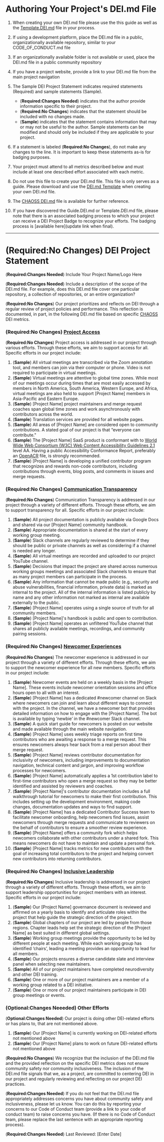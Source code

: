 <!---
The DEI.md file was originally created in the CHAOSS project. This comment provides attribution of that work as defined under the MIT license
-->

# Authoring Your Project's DEI.md File

1. When creating your own DEI.md file please use the this guide as well as the [Template.DEI.md](https://github.com/badging/badging/blob/main/Template.DEI.md) file in your process.
2. If using a development platform, place the DEI.md file in a public, organizationally available repository, similar to your CODE_OF_CONDUCT.md file
3. If an organizationally available folder is not available or used, place the DEI.md file in a public community repository
4. If you have a project website, provide a link to your DEI.md file from the main project navigation
5. The Sample DEI Project Statement indicates required statements (Required) and sample statements (Sample).

   - (**Required:Changes Needed**) indicates that the author provide information specific to their project.
   - (**Required:No Changes**) indicates that the statement should be included with no changes made.
   - (**Sample**) indicates that the statement contains information that may or may not be useful to the author. Sample statements can be modified and should only be included if they are applicable to your project.

6. If a statement is labeled (**Required:No Changes**), do not make any changes to the line. It is important to keep these statements as-is for badging purposes.
7. Your project must attend to all metrics described below and must include at least one described effort associated with each metric.
8. Do not use this file to create your DEI.md file. This file is only serves as a guide. Please download and use the [DEI.md Template](https://github.com/badging/badging/blob/main/Template.DEI.md) when creating your own DEI.md file.
9. The [CHAOSS DEI.md](https://github.com/chaoss/community/blob/main/DEI.md) file is available for further reference.
10. If you have discovered the Guide.DEI.md or Template.DEI.md file, please note that there is an associated badging process to which your project can receive a DEI Project Badge to recognize your efforts. The badging process is [available here](update link when final).

---

# (Required:No Changes) DEI Project Statement

(**Required:Changes Needed**) Include Your Project Name/Logo Here

(**Required:Changes Needed**) Include a description of the scope of the DEI.md file. For example, does this DEI.md file cover one particular repository, a collection of repositories, or an entire organization?

(**Required:No Changes**) Our project prioritizes and reflects on DEI through a regular review of project policies and performance. This reflection is documented, in part, in the following DEI.md file based on specific [CHAOSS](https://chaoss.community) DEI metrics.

### (Required:No Changes) [Project Access](https://chaoss.community/?p=4953)

(**Required:No Changes**) Project access is addressed in our project through various efforts. Through these efforts, we aim to support access for all. Specific efforts in our project include:

1.  (**Sample**) All virtual meetings are transcribed via the Zoom annotation tool, and members can join via their computer or phone. Video is not required to participate in virtual meetings.
2.  (**Sample**) Virtual meetings are attentive to global time zones. While most of our meetings occur during times that are most easily accessed by members in North America, South America, Western Europe, and Africa, virtual meetings are also held to support [Project Name] members in Asia-Pacific and Eastern Europe.
3.  (**Sample**) [Project Name] project maintainers and merge request coaches span global time zones and work asynchronously with contributors across the world.
4.  (**Sample**) Translation services are provided for all website pages.
5.  (**Sample**) All areas of [Project Name] are considered open to community contributions. A stated goal of our project is that “everyone can contribute."
6.  (**Sample**) The [Project Name] SaaS product is conformant with to [World Wide Web Consortium (W3C) Web Content Accessibility Guidelines 2.1](https://www.w3.org/TR/WCAG21/) level AA. Having a public Accessibility Conformance Report, preferably an [OpenACR](https://acreditor.section508.gov/) file, is strongly recommended.  
7.  (**Sample**) [Project Name] is developing a unified contributor program that recognizes and rewards non-code contributors, including contributions through events, blog posts, and comments in issues and merge requests.

### (Required:No Changes) [Communication Transparency](https://chaoss.community/?p=4957)

(**Required:No Changes**) Communication Transparency is addressed in our project through a variety of different efforts. Through these efforts, we aim to support transparency for all. Specific efforts in our project include:

1.  (**Sample**) All project documentation is publicly available via Google Docs and shared via our [Project Name] community handbook.
2.  (**Sample**) Appropriate documentation is shared at the start of every working group meeting.
3.  (**Sample**) Slack channels are regularly reviewed to determine if they should be public or private channels as well as considering if a channel is needed any longer.
4.  (**Sample**) All virtual meetings are recorded and uploaded to our project YouTube channel.
5.  (**Sample**) Decisions that impact the project are shared across numerous working groups meetings and associated Slack channels to ensure that as many project members can participate in the process.
6.  (**Sample**) Any information that cannot be made public (e.g., security and abuse vulnerabilities, financial information, private data) is marked as internal to the project. All of the internal information is listed publicly by name and any other information not marked as internal are available externally to the public.
7.  (**Sample**) [Project Name] operates using a single source of truth for all community members.
8.  (**Sample**) [Project Name]'s handbook is public and open to contribution.
9.  (**Sample**) [Project Name] operates an unfiltered YouTube channel that shares all publicly available meetings, recordings, and community pairing sessions.

### (Required:No Changes) [Newcomer Experiences](https://chaoss.community/?p=4891)

(**Required:No Changes**) The newcomer experience is addressed in our project through a variety of different efforts. Through these efforts, we aim to support the newcomer experience for all new members. Specific efforts in our project include:

1. (**Sample**) Newcomer events are held on a weekly basis in the [Project Name]. These events include newcomer orientation sessions and office hours open to all with an interest.
2. (**Sample**) [Project Name] has a dedicated #newcomer channel on Slack where newcomers can join and learn about different ways to connect with the project. In the channel, we have a newcomer bot that provides detailed information on how to engage with the [Project Name]. The bot is available by typing ‘newbie’ in the #newcomer Slack channel.
3. (**Sample**) A quick start guide for newcomers is posted on our website and made available through the main website navigation.
4. (**Sample**) [Project Name] uses weekly triage reports on first time contributors who are awaiting a response to a merge request. This ensures newcomers always hear back from a real person about their merge request.
5. (**Sample**) [Project Name] reviews contributor documentation for inclusivity of newcomers, including improvements to documentation navigation, technical content and jargon, and improving workflow processes for newcomers.
6. (**Sample**) [Project Name] automatically applies a 1st contribution label to first-time contributors who open a merge request so they may be better identified and assisted by reviewers and coaches.
7. (**Sample**) [Project Name]'s contributor documentation includes a full walkthrough tutorial for newcomers to make their first contribution. This includes setting up the development environment, making code changes, documentation updates and ways to find support.
8. (**Sample**) [Project Name] has a dedicated Contributor Success team to facilitate newcomer onboarding, help newcomers find issues, assist newcomers through merge requests and communicate to reviewers on the behalf of contributors to ensure a smoother review experience.
9. (**Sample**) [Project Name] offers a community fork which helps newcomers collaborate with other contributors under a shared fork. This means newcomers do not have to maintain and update a personal fork.
10. (**Sample**) [Project Name] tracks metrics for new contributors with the goal of increasing total contributors to the project and helping convert new contributors into returning contributors.

### (Required:No Changes) [Inclusive Leadership](https://chaoss.community/?p=3522)

(**Required:No Changes**) Inclusive leadership is addressed in our project through a variety of different efforts. Through these efforts, we aim to support leadership opportunities for project members with an interest. Specific efforts in our project include:

1.  (**Sample**) Our [Project Name] governance document is reviewed and affirmed on a yearly basis to identify and articulate roles within the project that help guide the strategic direction of the project.
2.  (**Sample**) Global chapters of our project are led by people from those regions. Chapter leads help set the strategic direction of the [Project Name] as best suited in different global settings.
3.  (**Sample**) Working group meetings provide the opportunity to be led by different people at each meeting. While each working group has identified ‘chairs’, leading a meeting provides an opportunity to lead for all members.
4.  (**Sample**) Our projects ensures a diverse candidate slate and interview panel when selecting new maintainers.
5.  (**Sample**) All of our project maintainers have completed neurodiversity and other DEI training.
6.  (**Sample**) One or more of our project maintainers are a member of a working group related to a DEI initiative.
7.  (**Sample**) One or more of our project maintainers participate in DEI group meetings or events.

### (Optional:Changes Neeeded) Other Efforts

(**Optional:Changes Needed**) Our project is doing other DEI-related efforts or has plans to, that are not mentioned above. 

1.  (**Sample**) Our [Project Name] is currently working on DEI-related efforts not mentioned above
2.  (**Sample**) Our [Project Name] plans to work on future DEI-related efforts not mentioned above 

(**Required:No Changes**) We recognize that the inclusion of the DEI.md file and the provided reflection on the specific DEI metrics does not ensure community safety nor community inclusiveness. The inclusion of the DEI.md file signals that we, as a project, are committed to centering DEI in our project and regularly reviewing and reflecting on our project DEI practices.

(**Required:Changes Needed**) If you do not feel that the DEI.md file appropriately addresses concerns you have about community safety and inclusiveness, please let us know. You can do this by reporting your concerns to our Code of Conduct team (provide a link to your code of conduct team) to raise concerns you have. (If there is no Code of Conduct team, please replace the last sentence with an appropriate reporting process).

(**Required:Changes Needed**) Last Reviewed: [Enter Date]
